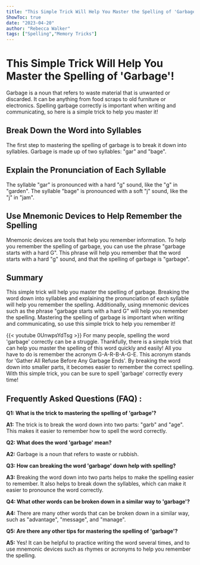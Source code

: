 ```yaml
---
title: "This Simple Trick Will Help You Master the Spelling of 'Garbage'!"
ShowToc: true 
date: "2023-04-20"
author: "Rebecca Walker" 
tags: ["Spelling","Memory Tricks"]
---
```

# This Simple Trick Will Help You Master the Spelling of 'Garbage'!

Garbage is a noun that refers to waste material that is unwanted or discarded. It can be anything from food scraps to old furniture or electronics. Spelling garbage correctly is important when writing and communicating, so here is a simple trick to help you master it!

## Break Down the Word into Syllables

The first step to mastering the spelling of garbage is to break it down into syllables. Garbage is made up of two syllables: "gar" and "bage".

## Explain the Pronunciation of Each Syllable

The syllable "gar" is pronounced with a hard "g" sound, like the "g" in "garden". The syllable "bage" is pronounced with a soft "j" sound, like the "j" in "jam".

## Use Mnemonic Devices to Help Remember the Spelling

Mnemonic devices are tools that help you remember information. To help you remember the spelling of garbage, you can use the phrase "garbage starts with a hard G". This phrase will help you remember that the word starts with a hard "g" sound, and that the spelling of garbage is "garbage".

## Summary

This simple trick will help you master the spelling of garbage. Breaking the word down into syllables and explaining the pronunciation of each syllable will help you remember the spelling. Additionally, using mnemonic devices such as the phrase "garbage starts with a hard G" will help you remember the spelling. Mastering the spelling of garbage is important when writing and communicating, so use this simple trick to help you remember it!

{{< youtube 0UnwpsYdTsg >}} 
For many people, spelling the word 'garbage' correctly can be a struggle. Thankfully, there is a simple trick that can help you master the spelling of this word quickly and easily! All you have to do is remember the acronym G-A-R-B-A-G-E. This acronym stands for 'Gather All Refuse Before Any Garbage Ends'. By breaking the word down into smaller parts, it becomes easier to remember the correct spelling. With this simple trick, you can be sure to spell 'garbage' correctly every time!

## Frequently Asked Questions (FAQ) :
**Q1: What is the trick to mastering the spelling of 'garbage'?**

**A1:** The trick is to break the word down into two parts: "garb" and "age". This makes it easier to remember how to spell the word correctly.

**Q2: What does the word 'garbage' mean?**

**A2:** Garbage is a noun that refers to waste or rubbish.

**Q3: How can breaking the word 'garbage' down help with spelling?**

**A3:** Breaking the word down into two parts helps to make the spelling easier to remember. It also helps to break down the syllables, which can make it easier to pronounce the word correctly.

**Q4: What other words can be broken down in a similar way to 'garbage'?**

**A4:** There are many other words that can be broken down in a similar way, such as "advantage", "message", and "manage".

**Q5: Are there any other tips for mastering the spelling of 'garbage'?**

**A5:** Yes! It can be helpful to practice writing the word several times, and to use mnemonic devices such as rhymes or acronyms to help you remember the spelling.





